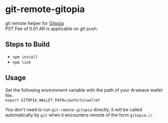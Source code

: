 # git-remote-gitopia

git remote helper for [Gitopia](https://gitopia.org)  
PST Fee of 0.01 AR is applicable on git push.

## Steps to Build

- `npm install`
- `npm link`

## Usage

Set the following environment variable with the path of your Arweave wallet file.  
`export GITOPIA_WALLET_PATH=/path/to/wallet`

You don't need to run `git-remote-gitopia` directly, it will be called automatically by `git` when it encounters remote of the form `gitopia://`
